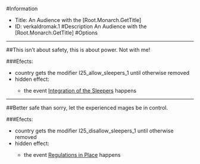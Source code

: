 #Information
 - Title: An Audience with the [Root.Monarch.GetTitle]
 - ID: verkaldromak.1
#Description
An Audience with the [Root.Monarch.GetTitle]
#Options

___
##This isn’t about safety, this is about power. Not with me!

###Efects:<ul><li>country gets the modifier I25_allow_sleepers_1 until otherwise removed</li><li>hidden effect:</li><ul><li>the event [Integration of the Sleepers](../events/integration_of_the_sleepers.md) happens</li></ul></ul>

___
##Better safe than sorry, let the experienced mages be in control.

###Efects:<ul><li>country gets the modifier I25_disallow_sleepers_1 until otherwise removed</li><li>hidden effect:</li><ul><li>the event [Regulations in Place](../events/regulations_in_place.md) happens</li></ul></ul>
